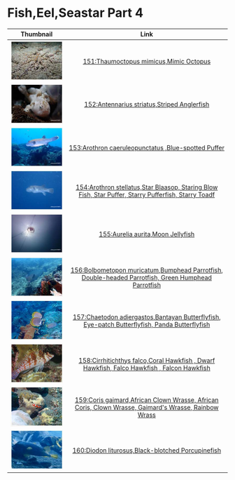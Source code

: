 # Fish,Eel,Seastar Part 4

| Thumbnail | Link |
| :---: | :---: |
| ![](../../.gitbook/assets/small-thaumoctopus-mimicus%20%281%29.jpg)  | [151:Thaumoctopus mimicus,Mimic Octopus](151-thaumoctopus-mimicus-mimic-octopus.md) |
| ![](../../.gitbook/assets/small-antennarius-striatus.jpg)  | [152:Antennarius striatus,Striped Anglerfish](152-antennarius-striatus-striped-anglerfish.md) |
| ![](../../.gitbook/assets/small-arothron-caeruleopunctatus.jpg)  | [153:Arothron caeruleopunctatus ,Blue-spotted Puffer](153-arothron-caeruleopunctatus-blue-spotted-puffer.md) |
| ![](../../.gitbook/assets/small-arothron-stellatus.jpg)  | [154:Arothron stellatus,Star Blaasop, Staring Blow Fish, Star Puffer, Starry Pufferfish, Starry Toadf](154-arothron-stellatus-star-blaasop-staring-blow-fish-star-puffer-starry-pufferfish-starry-toadf.md) |
| ![](../../.gitbook/assets/small-aurelia-aurita.jpg)  | [155:Aurelia aurita,Moon Jellyfish](155-aurelia-aurita-moon-jellyfish.md) |
| ![](../../.gitbook/assets/small-bolbometopon-muricatum.jpg)  | [156:Bolbometopon muricatum,Bumphead Parrotfish, Double-headed Parrotfish, Green Humphead Parrotfish](156-bolbometopon-muricatum-bumphead-parrotfish-double-headed-parrotfish-green-humphead-parrotfish.md) |
| ![](../../.gitbook/assets/small-chaetodon-adiergastos.jpg)  | [157:Chaetodon adiergastos,Bantayan Butterflyfish, Eye-patch Butterflyfish, Panda Butterflyfish](157-chaetodon-adiergastos-bantayan-butterflyfish-eye-patch-butterflyfish-panda-butterflyfish.md) |
| ![](../../.gitbook/assets/small-cirrhitichthys-falco.jpg)  | [158:Cirrhitichthys falco,Coral Hawkfish , Dwarf Hawkfish, Falco Hawkfish , Falcon Hawkfish](158-cirrhitichthys-falco-coral-hawkfish-dwarf-hawkfish-falco-hawkfish-falcon-hawkfish.md) |
| ![](../../.gitbook/assets/small-coris-gaimard.jpg)  | [159:Coris gaimard,African Clown Wrasse, African Coris, Clown Wrasse, Gaimard's Wrasse, Rainbow Wrass](159-coris-gaimard-african-clown-wrasse-african-coris-clown-wrasse-gaimards-wrasse-rainbow-wrass.md) |
| ![](../../.gitbook/assets/small-diodon-liturosus.jpg)  | [160:Diodon liturosus,Black-blotched Porcupinefish](160-diodon-liturosus-black-blotched-porcupinefish.md) |

